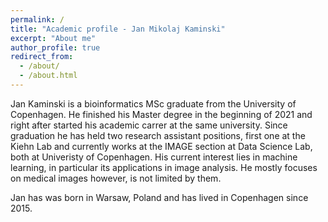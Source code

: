 ```yaml
---
permalink: /
title: "Academic profile - Jan Mikolaj Kaminski"
excerpt: "About me"
author_profile: true
redirect_from: 
  - /about/
  - /about.html
---
```

Jan Kaminski is a bioinformatics MSc graduate from the University of Copenhagen. He finished his Master degree in the beginning of 2021 and right after started his academic carrer at the same university. Since graduation he has held two research assistant positions, first one at the Kiehn Lab and currently works at the IMAGE section at Data Science Lab, both at Univeristy of Copenhagen. His current interest lies in machine learning, in particular its applications in image analysis. He mostly focuses on medical images however, is not limited by them.

Jan has was born in Warsaw, Poland and has lived in Copenhagen since 2015. 


